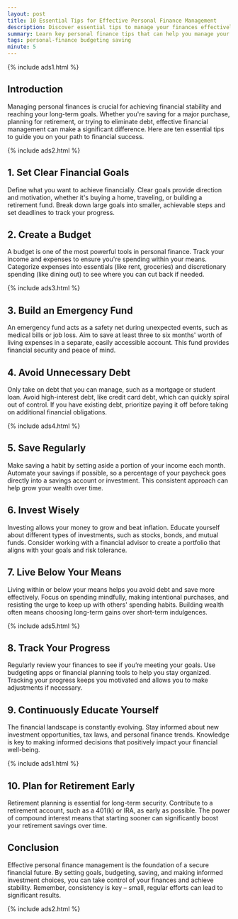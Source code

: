 ```yaml
---
layout: post
title: 10 Essential Tips for Effective Personal Finance Management
description: Discover essential tips to manage your finances effectively and build a secure financial future.
summary: Learn key personal finance tips that can help you manage your money and achieve financial stability.
tags: personal-finance budgeting saving
minute: 5
---
```


{% include ads1.html %}

## Introduction

Managing personal finances is crucial for achieving financial stability and reaching your long-term goals. Whether you're saving for a major purchase, planning for retirement, or trying to eliminate debt, effective financial management can make a significant difference. Here are ten essential tips to guide you on your path to financial success.

{% include ads2.html %}

## 1. Set Clear Financial Goals

Define what you want to achieve financially. Clear goals provide direction and motivation, whether it's buying a home, traveling, or building a retirement fund. Break down large goals into smaller, achievable steps and set deadlines to track your progress.

## 2. Create a Budget

A budget is one of the most powerful tools in personal finance. Track your income and expenses to ensure you're spending within your means. Categorize expenses into essentials (like rent, groceries) and discretionary spending (like dining out) to see where you can cut back if needed.

{% include ads3.html %}

## 3. Build an Emergency Fund

An emergency fund acts as a safety net during unexpected events, such as medical bills or job loss. Aim to save at least three to six months' worth of living expenses in a separate, easily accessible account. This fund provides financial security and peace of mind.

## 4. Avoid Unnecessary Debt

Only take on debt that you can manage, such as a mortgage or student loan. Avoid high-interest debt, like credit card debt, which can quickly spiral out of control. If you have existing debt, prioritize paying it off before taking on additional financial obligations.

{% include ads4.html %}

## 5. Save Regularly

Make saving a habit by setting aside a portion of your income each month. Automate your savings if possible, so a percentage of your paycheck goes directly into a savings account or investment. This consistent approach can help grow your wealth over time.

## 6. Invest Wisely

Investing allows your money to grow and beat inflation. Educate yourself about different types of investments, such as stocks, bonds, and mutual funds. Consider working with a financial advisor to create a portfolio that aligns with your goals and risk tolerance.

## 7. Live Below Your Means

Living within or below your means helps you avoid debt and save more effectively. Focus on spending mindfully, making intentional purchases, and resisting the urge to keep up with others' spending habits. Building wealth often means choosing long-term gains over short-term indulgences.

{% include ads5.html %}

## 8. Track Your Progress

Regularly review your finances to see if you’re meeting your goals. Use budgeting apps or financial planning tools to help you stay organized. Tracking your progress keeps you motivated and allows you to make adjustments if necessary.

## 9. Continuously Educate Yourself

The financial landscape is constantly evolving. Stay informed about new investment opportunities, tax laws, and personal finance trends. Knowledge is key to making informed decisions that positively impact your financial well-being.

{% include ads1.html %}

## 10. Plan for Retirement Early

Retirement planning is essential for long-term security. Contribute to a retirement account, such as a 401(k) or IRA, as early as possible. The power of compound interest means that starting sooner can significantly boost your retirement savings over time.

## Conclusion

Effective personal finance management is the foundation of a secure financial future. By setting goals, budgeting, saving, and making informed investment choices, you can take control of your finances and achieve stability. Remember, consistency is key – small, regular efforts can lead to significant results.

{% include ads2.html %}

